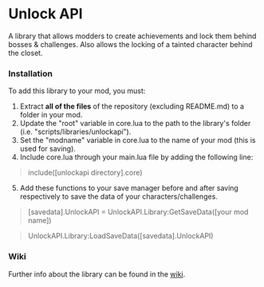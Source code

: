 # Unlock API
A library that allows modders to create achievements and lock them behind bosses & challenges. Also allows the locking of a tainted character behind the closet.

### Installation

To add this library to your mod, you must:
1) Extract **all of the files** of the repository (excluding README.md) to a folder in your mod.
2) Update the "root" variable in core.lua to the path to the library's folder (i.e. "scripts/libraries/unlockapi").
3) Set the "modname" variable in core.lua to the name of your mod (this is used for saving).
4) Include core.lua through your main.lua file by adding the following line:
> include([unlockapi directory].core)
5) Add these functions to your save manager before and after saving respectively to save the data of your characters/challenges.
> [savedata].UnlockAPI = UnlockAPI.Library:GetSaveData([your mod name])

> UnlockAPI.Library:LoadSaveData([savedata].UnlockAPI)

### Wiki
Further info about the library can be found in the [wiki](https://github.com/dsju/unlockapi/wiki).
